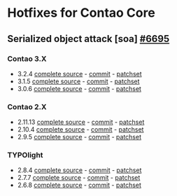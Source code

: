 Hotfixes for Contao Core
========================

Serialized object attack [soa] [#6695](https://github.com/contao/core/issues/6695)
----------------------------------------------------------------------------

### Contao 3.X

* 3.2.4 [complete source](https://github.com/contao-community-alliance/contao-core-hotfix/tree/soa-3.2.4) - [commit](https://github.com/contao-community-alliance/contao-core-hotfix/commit/76035c3786e410ef4d43d138a68bdd005a1bd4c1) - [patchset](https://github.com/contao-community-alliance/contao-core-hotfix/archive/soa-3.2.4-patchset.zip)
* 3.1.5 [complete source](https://github.com/contao-community-alliance/contao-core-hotfix/tree/soa-3.1.5) - [commit](https://github.com/contao-community-alliance/contao-core-hotfix/commit/81081c83e980eee32d1b948e34a5bcbde06d27d7) - [patchset](https://github.com/contao-community-alliance/contao-core-hotfix/archive/soa-3.1.5-patchset.zip)
* 3.0.6 [complete source](https://github.com/contao-community-alliance/contao-core-hotfix/tree/soa-3.0.6) - [commit](https://github.com/contao-community-alliance/contao-core-hotfix/commit/c5f8bbc1e1a3955e8d892eb6643fbfa8093eaf69) - [patchset](https://github.com/contao-community-alliance/contao-core-hotfix/archive/soa-3.0.6-patchset.zip)

### Contao 2.X

* 2.11.13 [complete source](https://github.com/contao-community-alliance/contao-core-hotfix/tree/soa-2.11.13) - [commit](https://github.com/contao-community-alliance/contao-core-hotfix/commit/5ab8d055ea667e17978f168139369b795b490907) - [patchset](https://github.com/contao-community-alliance/contao-core-hotfix/archive/soa-2.11.13-patchset.zip)
* 2.10.4 [complete source](https://github.com/contao-community-alliance/contao-core-hotfix/tree/soa-2.10.4) - [commit](https://github.com/contao-community-alliance/contao-core-hotfix/commit/a4f06d3cfb66c08e36017a9fe42b66f8508f3a95) - [patchset](https://github.com/contao-community-alliance/contao-core-hotfix/archive/soa-2.10.4-patchset.zip)
* 2.9.5 [complete source](https://github.com/contao-community-alliance/contao-core-hotfix/tree/soa-2.9.5) - [commit](https://github.com/contao-community-alliance/contao-core-hotfix/commit/7bb718594774123f06a3a2dace88242fb6b085e1) - [patchset](https://github.com/contao-community-alliance/contao-core-hotfix/archive/soa-2.9.5-patchset.zip)

### TYPOlight

* 2.8.4 [complete source](https://github.com/contao-community-alliance/contao-core-hotfix/tree/soa-2.8.4) - [commit](https://github.com/contao-community-alliance/contao-core-hotfix/commit/96dd3052fc54cae2659db768cc07ede85359a044) - [patchset](https://github.com/contao-community-alliance/contao-core-hotfix/archive/soa-2.8.4-patchset.zip)
* 2.7.7 [complete source](https://github.com/contao-community-alliance/contao-core-hotfix/tree/soa-2.7.7) - [commit](https://github.com/contao-community-alliance/contao-core-hotfix/commit/88fd87d75b3e9cf2db8e2721e4b29a92a61f9c96) - [patchset](https://github.com/contao-community-alliance/contao-core-hotfix/archive/soa-2.7.7-patchset.zip)
* 2.6.8 [complete source](https://github.com/contao-community-alliance/contao-core-hotfix/tree/soa-2.6.8) - [commit](https://github.com/contao-community-alliance/contao-core-hotfix/commit/bbc344ee736492f692ac71af277a67c07885f573) - [patchset](https://github.com/contao-community-alliance/contao-core-hotfix/archive/soa-2.6.8-patchset.zip)
